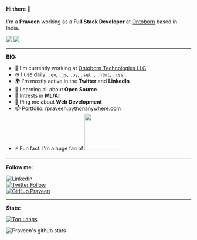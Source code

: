 #### Hi there 👋

I'm a **Praveen** working as a **Full Stack Developer** at [Ontoborn](https://ontoborn.com) based in India.

<img src='https://skillicons.dev/icons?i=go,js,py,swift,react,svelte,mongodb,mysql,godot,flutter,aws,django'/>

<img src='https://komarev.com/ghpvc/?username=rprav-n&label=Profile%20views&color=0e75b6&style=flat' />

---
 
**BIO:**

- 🏢  I'm currently working at [Ontoborn Technologies LLC](https://ontoborn.com)
- ⚙️ I use daily: `.go`, `.js`, `.py`, `.sql `, `.html`, `.css`..
- 🌍 I'm mostly active in the **Twitter** and **LinkedIn**
- 🌱 Learning all about **Open Source**
- 🤖 Intrests in **ML/AI**
- 💬 Ping me about **Web Development**
- 📫 Portfolio: [rpraveen.pythonanywhere.com](https://rpraveen.pythonanywhere.com) 
- ⚡️ Fun fact: I'm a huge fan of <img class="img-responsive" width="100" src="https://upload.wikimedia.org/wikipedia/commons/b/bc/Friends_logo.svg">

---

**Follow me:**

[![LinkedIn](https://img.shields.io/badge/-Praveen-blue?&logo=Linkedin&logoColor=white)](https://www.linkedin.com/in/rprav-n/) <br>
[![Twitter Follow](https://img.shields.io/twitter/follow/rprav_n?style=social)](https://twitter.com/rprav_n) <br>
[![GitHub Praveen](https://img.shields.io/github/followers/rprav-n?label=follow&style=social)](https://github.com/rprav-n) 

<hr>

**Stats:**

[![Top Langs](https://github-readme-stats.vercel.app/api/top-langs/?username=rprav-n&langs_count=10&layout=compact)](https://github.com/rprav-n/github-readme-stats)


![Praveen's github stats](https://github-readme-stats.vercel.app/api?username=rprav-n&show_icons=true&layout=compact)



